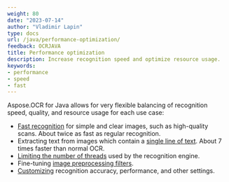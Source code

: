 ```yaml
---
weight: 80
date: "2023-07-14"
author: "Vladimir Lapin"
type: docs
url: /java/performance-optimization/
feedback: OCRJAVA
title: Performance optimization
description: Increase recognition speed and optimize resource usage.
keywords:
- performance
- speed
- fast
---
```


Aspose.OCR for Java allows for very flexible balancing of recognition speed, quality, and resource usage for each use case:

- [Fast recognition](/ocr/java/fast-recognition/) for simple and clear images, such as high-quality scans. About twice as fast as regular recognition.
- Extracting text from images which contain a [single line of text](/ocr/java/recognize-single-line/). About 7 times faster than normal OCR.
- [Limiting the number of threads](/ocr/java/multithreading/) used by the recognition engine.
- Fine-tuning [image preprocessing filters](/ocr/java/image-preprocessing/).
- [Customizing](/ocr/java/recognition-settings/) recognition accuracy, performance, and other settings.
